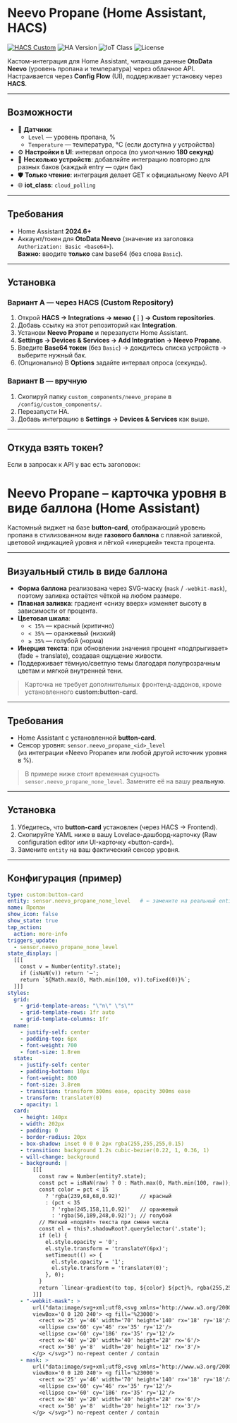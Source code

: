 # Neevo Propane (Home Assistant, HACS)

[![HACS Custom](https://img.shields.io/badge/HACS-Custom-41BDF5.svg)](https://hacs.xyz/)
![HA Version](https://img.shields.io/badge/HA-2024.6%2B-25A162)
![IoT Class](https://img.shields.io/badge/IoT%20class-cloud__polling-795548)
![License](https://img.shields.io/badge/License-MIT-blue.svg)

Кастом-интеграция для Home Assistant, читающая данные **OtoData Neevo** (уровень пропана и температура) через облачное API. Настраивается через **Config Flow** (UI), поддерживает установку через **HACS**.

---

## Возможности
- 🧪 **Датчики**:  
  - `Level` — уровень пропана, %  
  - `Temperature` — температура, °C (если доступна у устройства)
- ⚙️ **Настройки в UI**: интервал опроса (по умолчанию **180 секунд**)
- 🧩 **Несколько устройств**: добавляйте интеграцию повторно для разных баков (каждый entry — один бак)
- 🛡️ **Только чтение**: интеграция делает GET к официальному Neevo API
- 🌐 **iot_class**: `cloud_polling`

---

## Требования
- Home Assistant **2024.6+**
- Аккаунт/токен для **OtoData Neevo** (значение из заголовка `Authorization: Basic <base64>`).  
  **Важно:** вводите **только** сам base64 (без слова `Basic`).

---

## Установка

### Вариант A — через HACS (Custom Repository)
1. Открой **HACS → Integrations → меню (⋮) → Custom repositories**.  
2. Добавь ссылку на этот репозиторий как **Integration**.  
3. Установи **Neevo Propane** и перезапусти Home Assistant.  
4. **Settings → Devices & Services → Add Integration → Neevo Propane**.  
5. Введите **Base64 токен** (без `Basic`) → дождитесь списка устройств → выберите нужный бак.  
6. (Опционально) В **Options** задайте интервал опроса (секунды).

### Вариант B — вручную
1. Скопируй папку `custom_components/neevo_propane` в `/config/custom_components/`.  
2. Перезапусти HA.  
3. Добавь интеграцию в **Settings → Devices & Services** как выше.

---

## Откуда взять токен?
Если в запросах к API у вас есть заголовок:

# Neevo Propane – карточка уровня в виде баллона (Home Assistant)

Кастомный виджет на базе **button-card**, отображающий уровень пропана в стилизованном виде **газового баллона** с плавной заливкой, цветовой индикацией уровня и лёгкой «инерцией» текста процента.

---

## Визуальный стиль в виде баллона

- **Форма баллона** реализована через SVG-маску (`mask` / `-webkit-mask`), поэтому заливка остаётся чёткой на любом размере.
- **Плавная заливка**: градиент «снизу вверх» изменяет высоту в зависимости от процента.
- **Цветовая шкала**:
  - `< 15%` — красный (критично)
  - `< 35%` — оранжевый (низкий)
  - `≥ 35%` — голубой (норма)
- **Инерция текста**: при обновлении значения процент «подпрыгивает» (fade + translate), создавая ощущение живости.
- Поддерживает тёмную/светлую темы благодаря полупрозрачным цветам и мягкой внутренней тени.

> Карточка не требует дополнительных фронтенд-аддонов, кроме установленного **custom:button-card**.

---

## Требования

- Home Assistant с установленной **button-card**.
- Сенсор уровня: `sensor.neevo_propane_<id>_level`  
  (из интеграции «Neevo Propane» или любой другой источник уровня в %).

> В примере ниже стоит временная сущность `sensor.neevo_propane_none_level`. Замените её на вашу **реальную**.

---

## Установка

1. Убедитесь, что **button-card** установлен (через HACS → Frontend).
2. Скопируйте YAML ниже в вашу Lovelace-дашборд-карточку (Raw configuration editor или UI-карточку «button-card»).
3. Замените `entity` на ваш фактический сенсор уровня.

---

## Конфигурация (пример)

```yaml
type: custom:button-card
entity: sensor.neevo_propane_none_level   # ← замените на реальный entity_id
name: Пропан
show_icon: false
show_state: true
tap_action:
  action: more-info
triggers_update:
  - sensor.neevo_propane_none_level
state_display: |
  [[[
    const v = Number(entity?.state);
    if (isNaN(v)) return '—';
    return `${Math.max(0, Math.min(100, v)).toFixed(0)}%`;
  ]]]
styles:
  grid:
    - grid-template-areas: "\"n\" \"s\""
    - grid-template-rows: 1fr auto
    - grid-template-columns: 1fr
  name:
    - justify-self: center
    - padding-top: 6px
    - font-weight: 700
    - font-size: 1.8rem
  state:
    - justify-self: center
    - padding-bottom: 10px
    - font-weight: 800
    - font-size: 3.8rem
    - transition: transform 300ms ease, opacity 300ms ease
    - transform: translateY(0)
    - opacity: 1
  card:
    - height: 140px
    - width: 202px
    - padding: 0
    - border-radius: 20px
    - box-shadow: inset 0 0 0 2px rgba(255,255,255,0.15)
    - transition: background 1.2s cubic-bezier(0.22, 1, 0.36, 1)
    - will-change: background
    - background: |
        [[[
          const raw = Number(entity?.state);
          const pct = isNaN(raw) ? 0 : Math.max(0, Math.min(100, raw));
          const color = pct < 15 
            ? 'rgba(239,68,68,0.92)'      // красный
            : (pct < 35 
              ? 'rgba(245,158,11,0.92)'   // оранжевый
              : 'rgba(56,189,248,0.92)'); // голубой
          // Мягкий «подлёт» текста при смене числа
          const el = this?.shadowRoot?.querySelector('.state');
          if (el) {
            el.style.opacity = '0';
            el.style.transform = 'translateY(6px)';
            setTimeout(() => {
              el.style.opacity = '1';
              el.style.transform = 'translateY(0)';
            }, 0);
          }
          return `linear-gradient(to top, ${color} ${pct}%, rgba(255,255,255,0.06) ${pct}%)`;
        ]]]
    - "-webkit-mask": >
        url("data:image/svg+xml;utf8,<svg xmlns='http://www.w3.org/2000/svg'
        viewBox='0 0 120 240'> <g fill='%23000'>
          <rect x='25' y='46' width='70' height='140' rx='18' ry='18'/>
          <ellipse cx='60' cy='46' rx='35' ry='12'/>
          <ellipse cx='60' cy='186' rx='35' ry='12'/>
          <rect x='40' y='20' width='40' height='28' rx='6'/>
          <rect x='50' y='8'  width='20' height='12' rx='3'/>
        </g> </svg>") no-repeat center / contain
    - mask: >
        url("data:image/svg+xml;utf8,<svg xmlns='http://www.w3.org/2000/svg'
        viewBox='0 0 120 240'> <g fill='%23000'>
          <rect x='25' y='46' width='70' height='140' rx='18' ry='18'/>
          <ellipse cx='60' cy='46' rx='35' ry='12'/>
          <ellipse cx='60' cy='186' rx='35' ry='12'/>
          <rect x='40' y='20' width='40' height='28' rx='6'/>
          <rect x='50' y='8'  width='20' height='12' rx='3'/>
        </g> </svg>") no-repeat center / contain


